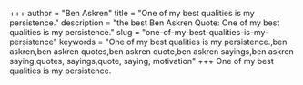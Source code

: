 +++
author = "Ben Askren"
title = "One of my best qualities is my persistence."
description = "the best Ben Askren Quote: One of my best qualities is my persistence."
slug = "one-of-my-best-qualities-is-my-persistence"
keywords = "One of my best qualities is my persistence.,ben askren,ben askren quotes,ben askren quote,ben askren sayings,ben askren saying,quotes, sayings,quote, saying, motivation"
+++
One of my best qualities is my persistence.
